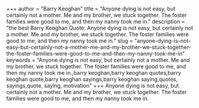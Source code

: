 +++
author = "Barry Keoghan"
title = "Anyone dying is not easy, but certainly not a mother. Me and my brother, we stuck together. The foster families were good to me, and then my nanny took me in."
description = "the best Barry Keoghan Quote: Anyone dying is not easy, but certainly not a mother. Me and my brother, we stuck together. The foster families were good to me, and then my nanny took me in."
slug = "anyone-dying-is-not-easy-but-certainly-not-a-mother-me-and-my-brother-we-stuck-together-the-foster-families-were-good-to-me-and-then-my-nanny-took-me-in"
keywords = "Anyone dying is not easy, but certainly not a mother. Me and my brother, we stuck together. The foster families were good to me, and then my nanny took me in.,barry keoghan,barry keoghan quotes,barry keoghan quote,barry keoghan sayings,barry keoghan saying,quotes, sayings,quote, saying, motivation"
+++
Anyone dying is not easy, but certainly not a mother. Me and my brother, we stuck together. The foster families were good to me, and then my nanny took me in.
